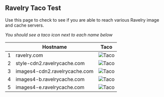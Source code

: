 ## Ravelry Taco Test

Use this page to check to see  if you are able to reach various Ravelry image and cache servers.

*You should see a taco icon next to each name below*

|   |                 Hostname                 |                                Taco                                 |
|---|-----------------------------------|------------------------------------------------------------------|
| 1 | ravelry.com                   | ![Taco](https://www.ravelry.com/images/emo/taco.png)              |
| 2 | style-cdn2.ravelrycache.com        | ![Taco]( https://style-cdn2.ravelrycache.com/images/emo/taco.png)  |   
| 3 | images4-cdn2.ravelrycache.com      | ![Taco](https://images4-cdn2.ravelrycache.com/test/taco.png)       |
| 4 | images4-b.ravelrycache.com          |   ![Taco](https://images4-b.ravelrycache.com/test/taco.png)         |     
| 5 | images4-e.ravelrycache.com          |   ![Taco](https://images4-e.ravelrycache.com/test/taco.png)         |     


